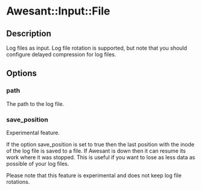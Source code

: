 # Awesant::Input::File

## Description

Log files as input. Log file rotation is supported, but note that
you should configure delayed compression for log files.

## Options

### path

The path to the log file.

### save_position

Experimental feature.

If the option save_position is set to true then the last position
with the inode of the log file is saved to a file. If Awesant is down
then it can resume its work where it was stopped. This is useful if you
want to lose as less data as possible of your log files.

Please note that this feature is experimental and does not keep log file
rotations.

